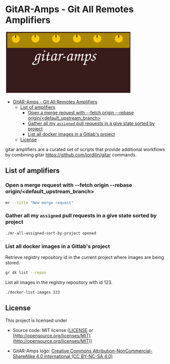# GitAR-Amps - Git All Remotes Amplifiers

![GitAR-Amps](./logo.svg)

- [GitAR-Amps - Git All Remotes Amplifiers](#gitar-amps---git-all-remotes-amplifiers)
  - [List of amplifiers](#list-of-amplifiers)
    - [Open a merge request with --fetch origin --rebase origin/\<default\_upstream\_branch\>](#open-a-merge-request-with---fetch-origin---rebase-origindefault_upstream_branch)
    - [Gather all my `assigned` pull requests in a give state sorted by project](#gather-all-my-assigned-pull-requests-in-a-give-state-sorted-by-project)
    - [List all docker images in a Gitlab's project](#list-all-docker-images-in-a-gitlabs-project)
  - [License](#license)

gitar amplifiers are a curated set of scripts that provide additional workflows
by combining gitar <https://github.com/jordilin/gitar> commands.

## List of amplifiers

### Open a merge request with --fetch origin --rebase origin/<default_upstream_branch>

```bash
mr --title "New merge request"
```

### Gather all my `assigned` pull requests in a give state sorted by project

```bash
./mr-all-assigned-sort-by-project opened
```

### List all docker images in a Gitlab's project

Retrieve registry repository id in the current project where images are being stored.

```bash
gr dk list --repos
```

List all images in the registry repository with id 123.

```bash
./docker-list-images 123
```

## License

This project is licensed under

- Source code: MIT license ([LICENSE](LICENSE) or
  [http://opensource.org/licenses/MIT](http://opensource.org/licenses/MIT))

- GitAR-Amps logo: [Creative Commons
Attribution-NonCommercial-ShareAlike 4.0 International (CC BY-NC-SA
4.0)](https://creativecommons.org/licenses/by-nc-sa/4.0/)
